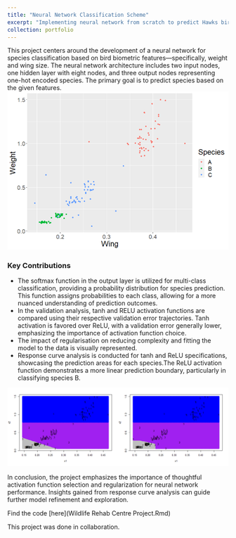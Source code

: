 ```yaml
---
title: "Neural Network Classification Scheme"
excerpt: "Implementing neural network from scratch to predict Hawks bird species based on wing size and weight for a wildlife rehabilitation centre, based at historic Spier Wine Farm <br/><img src='/images/eagle.jpeg'>"
collection: portfolio
---
```

This project centers around the development of a neural network for species classification based on bird biometric features—specifically, weight and wing size. The neural network architecture includes two input nodes, one hidden layer with eight nodes, and three output nodes representing one-hot encoded species. The primary goal is to predict species based on the given features.
![EDA](/images/finalEDA.png) 

### Key Contributions 
- The softmax function in the output layer is utilized for multi-class classification, providing a probability distribution for species prediction. This function assigns probabilities to each class, allowing for a more nuanced understanding of prediction outcomes.
- In the validation analysis, tanh and RELU activation functions are compared using their respective validation error trajectories. Tanh activation is favored over ReLU, with a validation error generally lower, emphasizing the importance of activation function choice.
- The impact of regularisation on reducing complexity and fitting the model to the data is visually represented.
- Response curve analysis is conducted for tanh and ReLU specifications, showcasing the prediction areas for each species.The ReLU activation function demonstrates a more linear prediction boundary, particularly in classifying species B.

![Both Responses](/images/Bothresponse.png)

In conclusion, the project emphasizes the importance of thoughtful activation function selection and regularization for neural network performance. Insights gained from response curve analysis can guide further model refinement and exploration.

Find the code [here](Wildlife Rehab Centre Project.Rmd)

This project was done in collaboration. 


